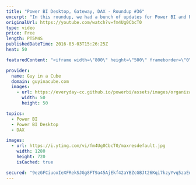 ```yaml
---
title: "Power BI Desktop, Gateway, DAX - Roundup #36"
excerpt: "In this roundup, we had a bunch of updates for Power BI and Power BI Desktop. This included custom hierarchies, improvements to report design, and a bunch of updates for connectivity. There was an update for the enterprise gateway which included DirectQuery for Oracle and Teradata along with the ability"
originalUrl: https://youtube.com/watch?v=fm4Ug0CbcT0
type: video
price: Free
length: PT5M4S
publishedDateTime: 2016-03-03T15:26:25Z
heat: 50

featuredContent: "<iframe width=\"800\" height=\"500\" frameborder=\"0\" src=\"https://www.youtube.com/embed/fm4Ug0CbcT0\" allow=\"accelerometer; autoplay; encrypted-media; gyroscope; picture-in-picture\" allowfullscreen></iframe>"

provider:
  name: Guy in a Cube
  domain: guyinacube.com
  images:
    - url: https://everyday-cc.github.io/powerbi/assets/images/organizations/guyinacube.com-50x50.jpg
      width: 50
      height: 50

topics:
  - Power BI
  - Power BI Desktop
  - DAX

images:
  - url: https://i.ytimg.com/vi/fm4Ug0CbcT0/maxresdefault.jpg
    width: 1280
    height: 720
    isCached: true

secured: "9ezGFCiuoxIeXFRekSJGg8FT9a45AjEkf42aYBZcGBJt26Kqi7kzyYvq5zaEnNvnVoZhl8x+2LUa+51wEFQ3pI02uKCTxyTm3HGGba4KTMeuCOtkG8Sx4t4vm1Ja83OOfwmoPopA91HBIAY9mF1B/ygLRP3Ot18GRH5rfPze7y/wESNWAg+UtiTywbFt+41XmzPPVjoYo9aAy994IoHEgS2hTL4S9uNuFvrYcBtXXH2hOldwbpDtrrishXcgNdrS+XFFmauC2KkpZeXNRoji/magaSEW5z4w3JfXvzs9Pm4UxyjWtqUpPH0oSdwR9EDl6NC7jozoLNIkN81M8BXg/dP0NvusLQcc8kmh4elp8AApbTEyiH23uV/TQhtsK72rrzSxoaBK4ms5fVvo6txol4L59AnJ90mZDRixiGfqdCQ=;IT7eOTKzjiJbBiIYtgNqcA=="
---
```


